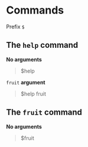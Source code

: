 # Commands

Prefix `$`

## The `help` command
__No arguments__
> $help

`fruit` __argument__
> $help fruit

## The `fruit` command
__No arguments__
> $fruit


